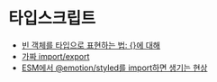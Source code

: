 # 타입스크립트

- [빈 객체를 타입으로 표현하는 법: {}에 대해](./empty-object-type/README.md)
- [가짜 import/export](./fake-import-export/README.md)
- [ESM에서 @emotion/styled를 import하면 생기는 현상](./esm-emotion-styled-import/README.md)
